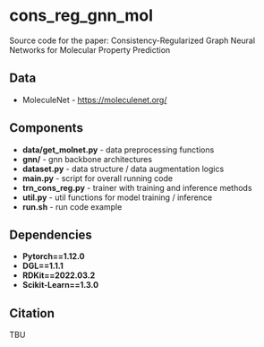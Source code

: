 # cons_reg_gnn_mol
Source code for the paper: Consistency-Regularized Graph Neural Networks for Molecular Property Prediction

## Data 
- MoleculeNet - https://moleculenet.org/

## Components
- **data/get_molnet.py** - data preprocessing functions
- **gnn/** - gnn backbone architectures
- **dataset.py** - data structure / data augmentation logics
- **main.py** - script for overall running code
- **trn_cons_reg.py** - trainer with training and inference methods
- **util.py** - util functions for model training / inference
- **run.sh** - run code example

## Dependencies
- **Pytorch==1.12.0**
- **DGL==1.1.1**
- **RDKit==2022.03.2**
- **Scikit-Learn==1.3.0**

## Citation
TBU
